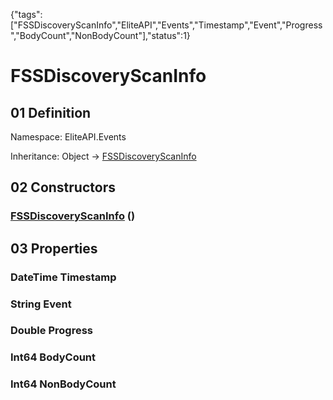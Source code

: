 {"tags":["FSSDiscoveryScanInfo","EliteAPI","Events","Timestamp","Event","Progress","BodyCount","NonBodyCount"],"status":1}

# FSSDiscoveryScanInfo

## 01 Definition

Namespace: <span class='code'>EliteAPI.Events</span>

Inheritance: <span class='code'>Object</span> → <span class='code'>[FSSDiscoveryScanInfo](../../EliteAPI/Events/FSSDiscoveryScanInfo.html)</span>

## 02 Constructors

### <span class='code'>[FSSDiscoveryScanInfo](../../EliteAPI/Events/FSSDiscoveryScanInfo.html)</span> ()

## 03 Properties

### <span class='code'>DateTime</span> Timestamp

### <span class='code'>String</span> Event

### <span class='code'>Double</span> Progress

### <span class='code'>Int64</span> BodyCount

### <span class='code'>Int64</span> NonBodyCount

